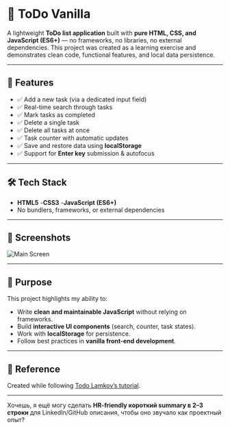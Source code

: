 # 📝 ToDo Vanilla

A lightweight **ToDo list application** built with **pure HTML, CSS, and JavaScript (ES6+)** — no frameworks, no libraries, no external dependencies.
This project was created as a learning exercise and demonstrates clean code, functional features, and local data persistence.

---

## 🚀 Features

- ✅ Add a new task (via a dedicated input field)
- ✅ Real-time search through tasks
- ✅ Mark tasks as completed
- ✅ Delete a single task
- ✅ Delete all tasks at once
- ✅ Task counter with automatic updates
- ✅ Save and restore data using **localStorage**
- ✅ Support for **Enter key** submission & autofocus

---

## 🛠️ Tech Stack

- **HTML5** -**CSS3** -**JavaScript (ES6+)**
- No bundlers, frameworks, or external dependencies

---

## 📸 Screenshots

![Main Screen](./main.png)

---

## 🎯 Purpose

This project highlights my ability to:

- Write **clean and maintainable JavaScript** without relying on frameworks.
- Build **interactive UI components** (search, counter, task states).
- Work with **localStorage** for persistence.
- Follow best practices in **vanilla front-end development**.

---

## 🔗 Reference

Created while following [Todo Lamkov’s tutorial](https://www.youtube.com/watch?v=tBl1n9VPdMk).

---

Хочешь, я ещё могу сделать **HR-friendly короткий summary в 2–3 строки** для LinkedIn/GitHub описания, чтобы оно звучало как проектный опыт?
